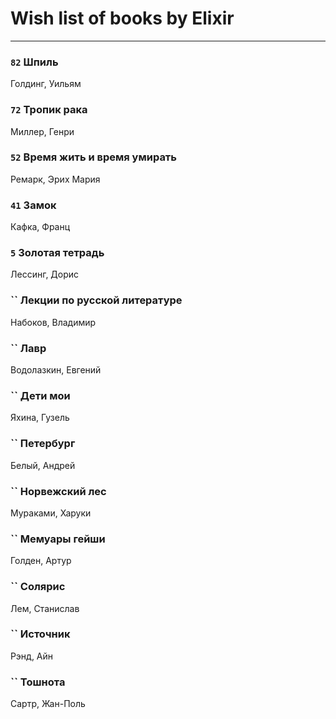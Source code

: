 # Wish list of books by Elixir
---

### `82` Шпиль
Голдинг, Уильям

### `72` Тропик рака
Миллер, Генри

### `52` Время жить и время умирать
Ремарк, Эрих Мария

### `41` Замок
Кафка, Франц

### `5` Золотая тетрадь
Лессинг, Дорис

### `` Лекции по русской литературе
Набоков, Владимир

### `` Лавр
Водолазкин, Евгений

### `` Дети мои
Яхина, Гузель

### `` Петербург
Белый, Андрей

### `` Норвежский лес
Мураками, Харуки

### `` Мемуары гейши
Голден, Артур

### `` Солярис
Лем, Станислав

### `` Источник
Рэнд, Айн

### `` Тошнота
Сартр, Жан-Поль

